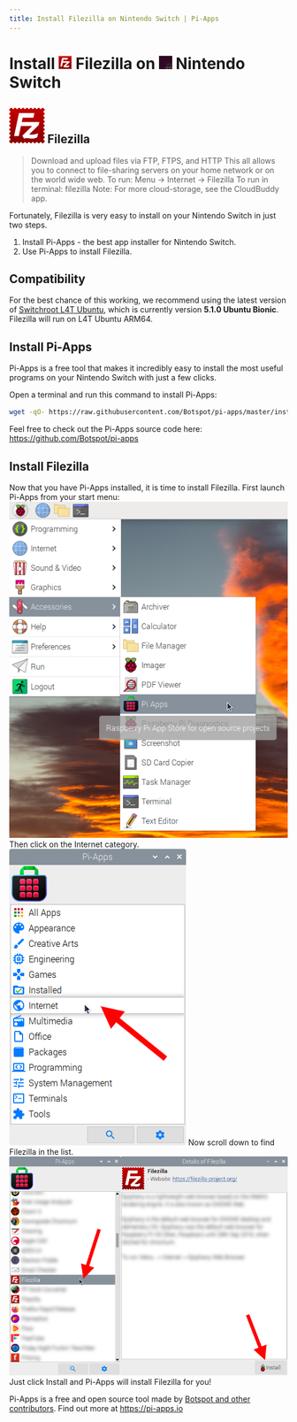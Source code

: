 ```yaml
---
title: Install Filezilla on Nintendo Switch | Pi-Apps
---
```

<div class="simple-install-content content">

# Install <img src="/img/app-icons/Filezilla/icon-64.png" height=24> Filezilla on <img src=/img/other-icons/switchroot-icon.png height=24> Nintendo Switch

## <img src="/img/app-icons/Filezilla/icon-64.png"> Filezilla
> Download and upload files via FTP, FTPS, and HTTP
> This all allows you to connect to file-sharing servers on your home network or on the world wide web.
> To run: Menu -> Internet -> Filezilla
> To run in terminal: filezilla
> Note: For more cloud-storage, see the CloudBuddy app.

Fortunately, Filezilla is very easy to install on your Nintendo Switch in just two steps.
1. Install Pi-Apps - the best app installer for Nintendo Switch.
2. Use Pi-Apps to install Filezilla.
</div>
<div class="simple-install-content content">

## Compatibility
For the best chance of this working, we recommend using the latest version of [Switchroot L4T Ubuntu](https://wiki.switchroot.org/en/Linux/Ubuntu-Install-Guide), which is currently version **5.1.0 Ubuntu Bionic**.
Filezilla will run on L4T Ubuntu ARM64.
</div>
<div class="simple-install-content content">

## Install Pi-Apps

Pi-Apps is a free tool that makes it incredibly easy to install the most useful programs on your Nintendo Switch with just a few clicks.

Open a terminal and run this command to install Pi-Apps:
```bash
wget -qO- https://raw.githubusercontent.com/Botspot/pi-apps/master/install | bash
```
Feel free to check out the Pi-Apps source code here: https://github.com/Botspot/pi-apps
</div>
<div class="simple-install-content content">

## Install Filezilla

Now that you have Pi-Apps installed, it is time to install Filezilla.
First launch Pi-Apps from your start menu:
<img src="/img/start-menu.png">
Then click on the Internet category.
<img src="/img/category-selections/Internet.png">
Now scroll down to find Filezilla in the list.
<img src="/img/app-icons/Filezilla/app-selection.png">
Just click Install and Pi-Apps will install Filezilla for you!
</div>
<div class="simple-install-content content">

Pi-Apps is a free and open source tool made by [Botspot and other contributors](/about/#contributors). Find out more at https://pi-apps.io
</div>
